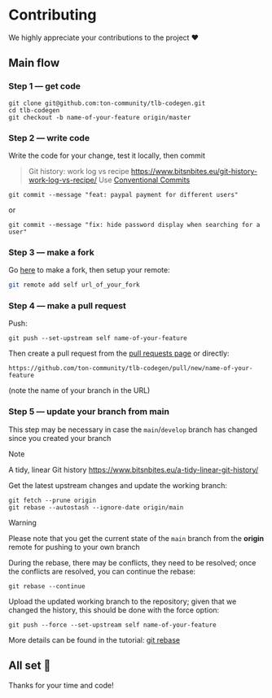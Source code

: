 # Contributing

We highly appreciate your contributions to the project ❤️

## Main flow

### Step 1 — get code

```shell
git clone git@github.com:ton-community/tlb-codegen.git
cd tlb-codegen
git checkout -b name-of-your-feature origin/master
```

### Step 2 — write code

Write the code for your change, test it locally, then commit

> Git history: work log vs recipe https://www.bitsnbites.eu/git-history-work-log-vs-recipe/
Use [Conventional Commits](https://www.conventionalcommits.org/)

```shell
git commit --message "feat: paypal payment for different users"
```

or

```shell
git commit --message "fix: hide password display when searching for a user"
```

### Step 3 — make a fork

Go [here](https://github.com/ton-community/tlb-codegen/fork) to make a fork, then setup your remote:

```bash
git remote add self url_of_your_fork
```

### Step 4 — make a pull request

Push:

```shell
git push --set-upstream self name-of-your-feature
```

Then create a pull request from the [pull requests page](https://github.com/ton-community/tlb-codegen/pulls) or directly:

```shell
https://github.com/ton-community/tlb-codegen/pull/new/name-of-your-feature
```
(note the name of your branch in the URL)

### Step 5 — update your branch from main

This step may be necessary in case the `main`/`develop` branch has changed since you created your branch

> [!NOTE]
> A tidy, linear Git history  https://www.bitsnbites.eu/a-tidy-linear-git-history/

Get the latest upstream changes and update the working branch:

```shell
git fetch --prune origin
git rebase --autostash --ignore-date origin/main
```
> [!WARNING]
> Please note that you get the current state of the `main` branch from the **origin** remote for pushing to your own branch

During the rebase, there may be conflicts, they need to be resolved; once the conflicts are resolved, you can continue the rebase:

```shell
git rebase --continue
```

Upload the updated working branch to the repository; given that we changed the history, this should be done with the force option:

```shell
git push --force --set-upstream self name-of-your-feature
```

More details can be found in the tutorial: [git rebase](https://www.atlassian.com/git/tutorials/rewriting-history/git-rebase)

## All set 🎉

Thanks for your time and code!

<!-- Auto-update: 2025-10-06T14:35:55.160442 -->
